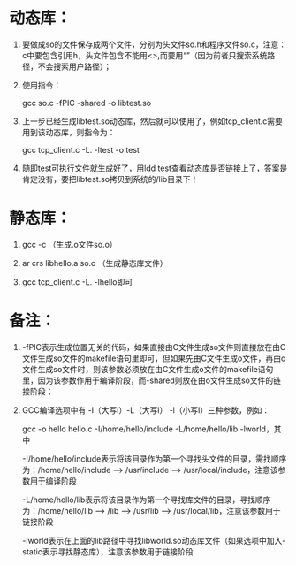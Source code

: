 # 动态库：

1. 要做成so的文件保存成两个文件，分别为头文件so.h和程序文件so.c，注意：c中要包含引用h，头文件包含不能用<>,而要用“”（因为前者只搜索系统路径，不会搜索用户路径）；

2. 使用指令：

    gcc so.c -fPIC -shared -o libtest.so

3. 上一步已经生成libtest.so动态库，然后就可以使用了，例如tcp_client.c需要用到该动态库，则指令为：

    gcc tcp_client.c -L. -ltest -o test

4. 随即test可执行文件就生成好了，用ldd test查看动态库是否链接上了，答案是肯定没有，要把libtest.so拷贝到系统的/lib目录下！


# 静态库：

1. gcc -c （生成.o文件so.o）

2. ar crs libhello.a so.o （生成静态库文件）

3. gcc tcp_client.c -L. -lhello即可


# 备注：

1. -fPIC表示生成位置无关的代码，如果直接由C文件生成so文件则直接放在由C文件生成so文件的makefile语句里即可，但如果先由C文件生成o文件，再由o文件生成so文件时，则该参数必须放在由C文件生成o文件的makefile语句里，因为该参数作用于编译阶段，而-shared则放在由o文件生成so文件的链接阶段；

2. GCC编译选项中有 -I（大写i）-L（大写l） -l（小写l）三种参数，例如：

    gcc -o hello hello.c -I/home/hello/include -L/home/hello/lib -lworld，其中
    
    -I/home/hello/include表示将该目录作为第一个寻找头文件的目录，需找顺序为：/home/hello/include --> /usr/include --> /usr/local/include，注意该参数用于编译阶段
    
    -L/home/hello/lib表示将该目录作为第一个寻找库文件的目录，寻找顺序为：/home/hello/lib --> /lib --> /usr/lib --> /usr/local/lib，注意该参数用于链接阶段
    
    -lworld表示在上面的lib路径中寻找libworld.so动态库文件（如果选项中加入-static表示寻找静态库），注意该参数用于链接阶段
